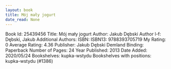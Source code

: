 ```yaml
---
layout: book
title: Mój mały jogurt
date_read: None
---
```


Book Id: 25439456
Title: Mój mały jogurt
Author: Jakub Dębski
Author l-f: Dębski, Jakub
Additional Authors: 
ISBN: 
ISBN13: 9788393705719
My Rating: 0
Average Rating: 4.36
Publisher: Jakub Dębski Demland
Binding: Paperback
Number of Pages: 24
Year Published: 2013
Date Added: 2020/05/24
Bookshelves: kupka-wstydu
Bookshelves with positions: kupka-wstydu (#1386)

